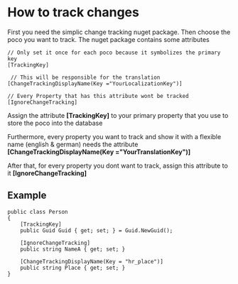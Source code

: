 # How to track changes

First you need the simplic change tracking nuget package.
Then choose the poco you want to track. The nuget package contains some attributes

    // Only set it once for each poco because it symbolizes the primary key
    [TrackingKey] 
    
     // This will be responsible for the translation  
    [ChangeTrackingDisplayName(Key ="YourLocalizationKey")]
    
    // Every Property that has this attribute wont be tracked
    [IgnoreChangeTracking]

Assign the attribute **[TrackingKey]** to your primary property that you use to store the poco into the database

Furthermore, every property you want to track and show it with a flexible name (english & german) needs the attribute **[ChangeTrackingDisplayName(Key ="YourTranslationKey")]** 

After that, for every property you dont want to track, assign this attribute to it 
**[IgnoreChangeTracking]**

## Example

    public class Person
    {
        [TrackingKey]
        public Guid Guid { get; set; } = Guid.NewGuid();
        
        [IgnoreChangeTracking]
        public string NameA { get; set; }
        
        [ChangeTrackingDisplayName(Key = "hr_place")]
        public string Place { get; set; }
    }
